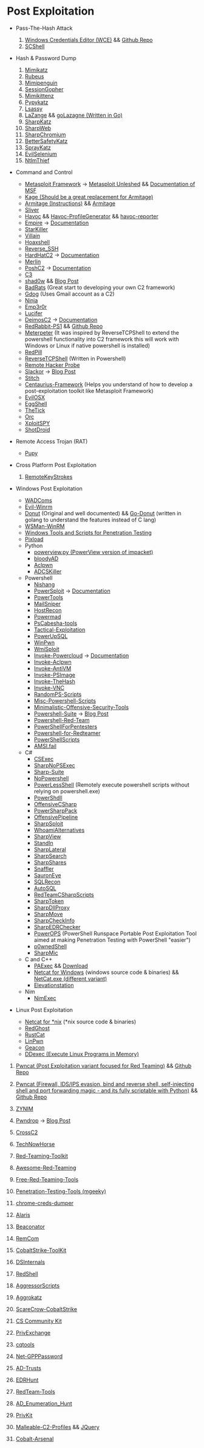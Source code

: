 # Post Exploitation

* Pass-The-Hash Attack
    1. [Windows Credentials Editor (WCE)](https://www.ampliasecurity.com/research/windows-credentials-editor/) && [Github Repo](https://github.com/returnvar/wce)
    2. [SCShell](https://github.com/Mr-Un1k0d3r/SCShell)

* Hash & Password Dump
    1. [Mimikatz](https://github.com/gentilkiwi/mimikatz)
    2. [Rubeus](https://github.com/GhostPack/Rubeus)
    3. [Mimipenguin](https://github.com/huntergregal/mimipenguin)
    4. [SessionGopher](https://github.com/Arvanaghi/SessionGopher)
    5. [Mimikittenz](https://github.com/orlyjamie/mimikittenz)
    6. [Pypykatz](https://github.com/skelsec/pypykatz)
    7. [Lsassy](https://github.com/Hackndo/lsassy)
    8. [LaZange](https://github.com/AlessandroZ/LaZagne) && [goLazagne (Written in Go)](https://github.com/kerbyj/goLazagne)
    9. [SharpKatz](https://github.com/b4rtik/SharpKatz)
    10. [SharpWeb](https://github.com/djhohnstein/SharpWeb)
    11. [SharpChromium](https://github.com/djhohnstein/SharpChromium)
    12. [BetterSafetyKatz](https://github.com/Flangvik/BetterSafetyKatz)
    13. [SprayKatz](https://github.com/aas-n/spraykatz)
    14. [EvilSelenium](https://github.com/mrd0x/EvilSelenium)
    15. [NtlmThief](https://github.com/MzHmO/NtlmThief)

* Command and Control
    - [Metasploit Framework](https://github.com/rapid7/metasploit-framework/wiki/Nightly-Installers) -> [Metasploit Unleshed](https://www.offensive-security.com/metasploit-unleashed) && [Documentation of MSF](https://rapid7.github.io/metasploit-framework/api/)
    - [Kage (Should be a great replacement for Armitage)](https://github.com/Zerx0r/Kage/)
    - [Armitage (Instructions)](https://github.com/r00t0v3rr1d3/armitage) && [Armitage](https://github.com/redcanari/armitage)
    - [Sliver](https://github.com/BishopFox/sliver)
    - [Havoc](https://github.com/HavocFramework/Havoc) && [Havoc-ProfileGenerator](https://github.com/0xv1n/Havoc-ProfileGenerator) && [havoc-reporter](https://github.com/p4p1/havoc-reporter)
    - [Empire](https://github.com/BC-SECURITY/Empire) -> [Documentation](https://bc-security.gitbook.io/empire-wiki/)
    - [StarKiller](https://github.com/BC-SECURITY/Starkiller)
    - [Villain](https://github.com/t3l3machus/Villain)
    - [Hoaxshell](https://github.com/t3l3machus/hoaxshell)
    - [Reverse_SSH](https://github.com/NHAS/reverse_ssh)
    - [HardHatC2](https://github.com/DragoQCC/HardHatC2) -> [Documentation](https://docs.hardhat-c2.net/)
    - [Merlin](https://github.com/Ne0nd0g/merlin)
    - [PoshC2](https://github.com/Nettitude/PoshC2) -> [Documentation](https://poshc2.readthedocs.io/en/latest/)
    - [C3](https://github.com/FSecureLABS/C3)
    - [shad0w](https://github.com/bats3c/shad0w) && [Blog Post](https://blog.dylan.codes/shad0w/)
    - [BadRats](https://gitlab.com/KevinJClark/badrats) (Great start to developing your own C2 framework)
    - [Gdog](https://github.com/maldevel/gdog) (Uses Gmail account as a C2)
    - [Ninja](https://github.com/ahmedkhlief/Ninja)
    - [Emp3r0r](https://github.com/jm33-m0/emp3r0r)
    - [Lucifer](https://github.com/Skiller9090/Lucifer)
    - [DeimosC2](https://github.com/DeimosC2/DeimosC2/) -> [Documentation](https://github.com/DeimosC2/DeimosC2/wiki/Getting-Started)
    - [RedRabbit-PS1](https://securethelogs.com/redrabbit-ps1/) && [Github Repo](https://github.com/securethelogs/RedRabbit)
    - [Meterpeter](https://github.com/r00t-3xp10it/meterpeter) (It was inspired by ReverseTCPShell to extend the powershell functionality into C2 framework this will work with Windows or Linux if native powershell is installed)
    - [RedPill](https://github.com/r00t-3xp10it/redpill)
    - [ReverseTCPShell](https://github.com/ZHacker13/ReverseTCPShell) (Written in Powershell)
    - [Remote Hacker Probe](https://github.com/quantumcore/remote_hacker_probe)
    - [Slackor](https://github.com/Coalfire-Research/Slackor) -> [Blog Post](https://www.n00py.io/2019/06/introducing-slackor-a-remote-access-tool-using-slack-as-a-c2-channel/)
    - [Stitch](https://github.com/nathanlopez/Stitch)
    - [Centaurius-Framework](https://github.com/Centaurius-framework/Centaurius-Framework) (Helps you understand of how to develop a post-exploitation toolkit like Metasploit Framework)
    - [EvilOSX](https://github.com/Marten4n6/EvilOSX)
    - [EggShell](https://github.com/neoneggplant/EggShell)
    - [TheTick](https://github.com/nccgroup/thetick)
    - [Orc](https://github.com/zMarch/Orc)
    - [XploitSPY](https://github.com/XploitWizer/XploitSPY)
    - [ShotDroid](https://github.com/kp300/shotdroid)

* Remote Access Trojan (RAT)
    - [Pupy](https://github.com/n1nj4sec/pupy/)

* Cross Platform Post Exploitation
    1. [RemoteKeyStrokes](https://github.com/U53RW4R3/RemoteKeyStrokes)

* Windows Post Exploitation
    - [WADComs](https://wadcoms.github.io/)
    - [Evil-Winrm](https://github.com/Hackplayers/evil-winrm)
    - [Donut](https://github.com/TheWover/donut) (Original and well documented) && [Go-Donut](https://github.com/Binject/go-donut) (written in golang to understand the features instead of C lang)
    - [WSMan-WinRM](https://github.com/bohops/WSMan-WinRM)
    - [Windows Tools and Scripts for Penetration Testing](https://github.com/piyush-saurabh/penetration-testing)
    - [Pixload](https://github.com/chinarulezzz/pixload)
    + Python
        - [powerview.py (PowerView version of impacket)](https://github.com/aniqfakhrul/powerview.py)
        - [bloodyAD](https://github.com/CravateRouge/bloodyAD)
        - [Aclpwn](https://github.com/fox-it/aclpwn.py)
        - [ADCSKiller](https://github.com/grimlockx/ADCSKiller)
    + Powershell
        - [Nishang](https://github.com/samratashok/nishang)
        - [PowerSploit](https://github.com/PowerShellMafia/PowerSploit) -> [Documentation](https://powersploit.readthedocs.io/en/latest/)
        - [PowerTools](https://github.com/PowerShellEmpire/PowerTools)
        - [MailSniper](https://github.com/dafthack/MailSniper)
        - [HostRecon](https://github.com/dafthack/HostRecon)
        - [Powermad](https://github.com/Kevin-Robertson/Powermad)
        - [PsCabesha-tools](https://github.com/Hackplayers/PsCabesha-tools)
        - [Tactical-Exploitation](https://github.com/0xdea/tactical-exploitation)
        - [PowerUpSQL](https://github.com/NetSPI/PowerUpSQL)
        - [WinPwn](https://github.com/S3cur3Th1sSh1t/WinPwn)
        - [WmiSploit](https://github.com/secabstraction/WmiSploit)
        - [Invoke-Powercloud](https://github.com/mantvydasb/Invoke-PowerCloud) -> [Documentation](https://www.ired.team/offensive-security/exfiltration/payload-delivery-via-dns-using-invoke-powercloud)
        - [Invoke-Aclpwn](https://github.com/fox-it/Invoke-ACLPwn)
        - [Invoke-AntiVM](https://github.com/robomotic/invoke-antivm)
        - [Invoke-PSImage](https://github.com/peewpw/Invoke-PSImage)
        - [Invoke-TheHash](https://github.com/Kevin-Robertson/Invoke-TheHash)
        - [Invoke-VNC](https://github.com/klsecservices/Invoke-Vnc)
        - [RandomPS-Scripts](https://github.com/xorrior/RandomPS-Scripts)
        - [Misc-Powershell-Scripts](https://github.com/rvrsh3ll/Misc-Powershell-Scripts)
        - [Minimalistic-Offensive-Security-Tools](https://github.com/InfosecMatter/Minimalistic-offensive-security-tools)
        - [Powershell-Suite](https://github.com/FuzzySecurity/PowerShell-Suite) -> [Blog Post](https://securityonline.info/powershell-suite-powershell-attack-tookit/)
        - [Powershell-Red-Team](https://github.com/tobor88/PowerShell-Red-Team)
        - [PowerShellForPentesters](https://github.com/dievus/PowerShellForPentesters)
        - [Powershell-for-Redteamer](https://github.com/R0B1NL1N/Powershell-for-Redteamer)
        - [PowerShellScripts](https://github.com/Arno0x/PowerShellScripts)
        - [AMSI.fail](https://amsi.fail/)
    + C#
        - [CSExec](https://github.com/malcomvetter/CSExec)
        - [SharpNoPSExec](https://github.com/juliourena/SharpNoPSExec)
        - [Sharp-Suite](https://github.com/FuzzySecurity/Sharp-Suite)
        - [NoPowershell](https://github.com/bitsadmin/nopowershell)
        - [PowerLessShell](https://github.com/Mr-Un1k0d3r/PowerLessShell) (Remotely execute powershell scripts without relying on powershell.exe)
        - [PowerShdll](https://github.com/p3nt4/PowerShdll)
        - [OffensiveCSharp](https://github.com/matterpreter/OffensiveCSharp)
        - [PowerSharpPack](https://github.com/S3cur3Th1sSh1t/PowerSharpPack)
        - [OffensivePipeline](https://github.com/Aetsu/OffensivePipeline)
        - [SharpSploit](https://github.com/cobbr/SharpSploit)
        - [WhoamiAlternatives](https://github.com/ricardojoserf/WhoamiAlternatives/)
        - [SharpView](https://github.com/tevora-threat/SharpView)
        - [StandIn](https://github.com/FuzzySecurity/StandIn)
        - [SharpLateral](https://github.com/mertdas/SharpLateral)
        - [SharpSearch](https://github.com/djhohnstein/SharpSearch)
        - [SharpShares](https://github.com/Hackcraft-Labs/SharpShares)
        - [Snaffler](https://github.com/SnaffCon/Snaffler)
        - [SauronEye](https://github.com/vivami/SauronEye)
        - [SQLRecon](https://github.com/skahwah/SQLRecon)
        - [AutoSQL](https://github.com/ananth-she11z/AutoSQL)
        - [RedTeamCSharpScripts](https://github.com/Mr-Un1k0d3r/RedTeamCSharpScripts)
        - [SharpToken](https://github.com/BeichenDream/SharpToken)
        - [SharpDllProxy](https://github.com/Flangvik/SharpDllProxy)
        - [SharpMove](https://github.com/0xthirteen/SharpMove)
        - [SharpCheckInfo](https://github.com/uknowsec/SharpCheckInfo)
        - [SharpEDRChecker](https://github.com/PwnDexter/SharpEDRChecker)
        - [PowerOPS](https://github.com/theralfbrown/PowerOPS) (PowerShell Runspace Portable Post Exploitation Tool aimed at making Penetration Testing with PowerShell "easier")
        - [p0wnedShell](https://github.com/Cn33liz/p0wnedShell)
        - [SharpMic](https://github.com/slemire/SharpMic)
    + C and C++
        - [PAExec](https://www.poweradmin.com/paexec/) && [Download](https://www.poweradmin.com/paexec/paexec.exe)
        - [Netcat for Windows](https://eternallybored.org/misc/netcat) (windows source code & binaries) && [NetCat.exe (different variant)](https://github.com/int0x33/nc.exe/)
        - [Elevationstation](https://github.com/g3tsyst3m/elevationstation)
    + Nim
        - [NimExec](https://github.com/frkngksl/NimExec)

* Linux Post Exploitation
    - [Netcat for *nix](https://nc110.sourceforge.io) (*nix source code & binaries)
    - [RedGhost](https://github.com/d4rk007/RedGhost)
    - [RustCat](https://github.com/robiot/rustcat)
    - [LinPwn](https://github.com/3XPL017/LinPwn)
    - [Geacon](https://github.com/darkr4y/geacon)
    - [DDexec (Execute Linux Programs in Memory)](https://github.com/arget13/DDexec)

1. [Pwncat (Post Exploitation variant focused for Red Teaming)](https://pwncat.readthedocs.io/en/latest/) && [Github Repo](https://github.com/calebstewart/pwncat)
2. [Pwncat (Firewall, IDS/IPS evasion, bind and reverse shell, self-injecting shell and port forwarding magic - and its fully scriptable with Python)](https://pwncat.org) && [Github Repo](https://github.com/cytopia/pwncat)
4. [ZYNIM](https://github.com/th3void/zynim)
6. [Pwndrop](https://github.com/kgretzky/pwndrop) -> [Blog Post](https://breakdev.org/pwndrop/)

8. [CrossC2](https://github.com/gloxec/CrossC2)
9. [TechNowHorse](https://github.com/PushpenderIndia/technowhorse)
10. [Red-Teaming-Toolkit](https://github.com/infosecn1nja/Red-Teaming-Toolkit)
11. [Awesome-Red-Teaming](https://github.com/yeyintminthuhtut/Awesome-Red-Teaming)
12. [Free-Red-Teaming-Tools](https://cybersecuritynews.com/free-red-teaming-tools/)
13. [Penetration-Testing-Tools (mgeeky)](https://github.com/mgeeky/Penetration-Testing-Tools)
14. [chrome-creds-dumper](https://github.com/thngkaiyuan/chrome-creds-dumper)
17. [Alaris](https://github.com/cribdragg3r/Alaris)
18. [Beaconator](https://github.com/capt-meelo/Beaconator)
19. [RemCom](https://github.com/kavika13/RemCom)
20. [CobaltStrike-ToolKit](https://github.com/killswitch-GUI/CobaltStrike-ToolKit)
22. [DSInternals](https://github.com/MichaelGrafnetter/DSInternals)
23. [RedShell](https://github.com/Verizon/redshell)
25. [AggressorScripts](https://github.com/harleyQu1nn/AggressorScripts)
26. [Aggrokatz](https://github.com/sec-consult/aggrokatz)
27. [ScareCrow-CobaltStrike](https://github.com/GeorgePatsias/ScareCrow-CobaltStrike)
28. [CS Community Kit](https://cobalt-strike.github.io/community_kit/)
29. [PrivExchange](https://github.com/dirkjanm/PrivExchange)
30. [cqtools](https://github.com/BlackDiverX/cqtools)
32. [Net-GPPPassword](https://github.com/outflanknl/Net-GPPPassword)
33. [AD-Trusts](https://github.com/sse-secure-systems/Active-Directory-Spotlights/tree/master/AD-Trusts)
34. [EDRHunt](https://github.com/FourCoreLabs/EDRHunt)
35. [RedTeam-Tools](https://github.com/A-poc/RedTeam-Tools)
36. [AD_Enumeration_Hunt](https://github.com/alperenugurlu/AD_Enumeration_Hunt)
37. [PrivKit](https://github.com/mertdas/PrivKit)
38. [Malleable-C2-Profiles](https://github.com/xx0hcd/Malleable-C2-Profiles) && [JQuery](https://github.com/threatexpress/malleable-c2)
39. [Cobalt-Arsenal](https://github.com/mgeeky/cobalt-arsenal)
